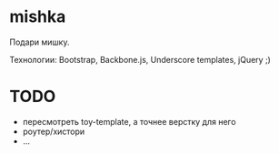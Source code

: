 mishka
======

Подари мишку.

Технологии: Bootstrap, Backbone.js, Underscore templates, jQuery ;)

TODO
======
- пересмотреть toy-template, а точнее верстку для него
- роутер/хистори
- ...
